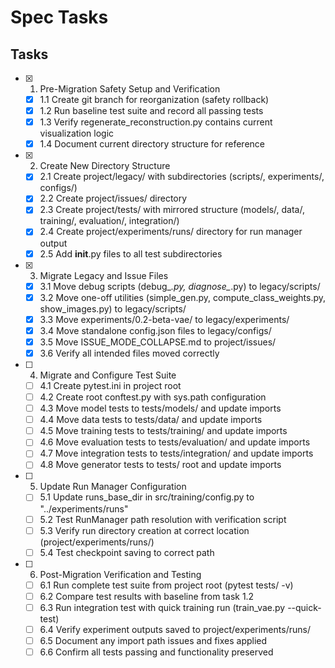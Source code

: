# Spec Tasks

## Tasks

- [x] 1. Pre-Migration Safety Setup and Verification
  - [x] 1.1 Create git branch for reorganization (safety rollback)
  - [x] 1.2 Run baseline test suite and record all passing tests
  - [x] 1.3 Verify regenerate_reconstruction.py contains current visualization logic
  - [x] 1.4 Document current directory structure for reference

- [x] 2. Create New Directory Structure
  - [x] 2.1 Create project/legacy/ with subdirectories (scripts/, experiments/, configs/)
  - [x] 2.2 Create project/issues/ directory
  - [x] 2.3 Create project/tests/ with mirrored structure (models/, data/, training/, evaluation/, integration/)
  - [x] 2.4 Create project/experiments/runs/ directory for run manager output
  - [x] 2.5 Add __init__.py files to all test subdirectories

- [x] 3. Migrate Legacy and Issue Files
  - [x] 3.1 Move debug scripts (debug_*.py, diagnose_*.py) to legacy/scripts/
  - [x] 3.2 Move one-off utilities (simple_gen.py, compute_class_weights.py, show_images.py) to legacy/scripts/
  - [x] 3.3 Move experiments/0.2-beta-vae/ to legacy/experiments/
  - [x] 3.4 Move standalone config.json files to legacy/configs/
  - [x] 3.5 Move ISSUE_MODE_COLLAPSE.md to project/issues/
  - [x] 3.6 Verify all intended files moved correctly

- [ ] 4. Migrate and Configure Test Suite
  - [ ] 4.1 Create pytest.ini in project root
  - [ ] 4.2 Create root conftest.py with sys.path configuration
  - [ ] 4.3 Move model tests to tests/models/ and update imports
  - [ ] 4.4 Move data tests to tests/data/ and update imports
  - [ ] 4.5 Move training tests to tests/training/ and update imports
  - [ ] 4.6 Move evaluation tests to tests/evaluation/ and update imports
  - [ ] 4.7 Move integration tests to tests/integration/ and update imports
  - [ ] 4.8 Move generator tests to tests/ root and update imports

- [ ] 5. Update Run Manager Configuration
  - [ ] 5.1 Update runs_base_dir in src/training/config.py to "../experiments/runs"
  - [ ] 5.2 Test RunManager path resolution with verification script
  - [ ] 5.3 Verify run directory creation at correct location (project/experiments/runs/)
  - [ ] 5.4 Test checkpoint saving to correct path

- [ ] 6. Post-Migration Verification and Testing
  - [ ] 6.1 Run complete test suite from project root (pytest tests/ -v)
  - [ ] 6.2 Compare test results with baseline from task 1.2
  - [ ] 6.3 Run integration test with quick training run (train_vae.py --quick-test)
  - [ ] 6.4 Verify experiment outputs saved to project/experiments/runs/
  - [ ] 6.5 Document any import path issues and fixes applied
  - [ ] 6.6 Confirm all tests passing and functionality preserved
